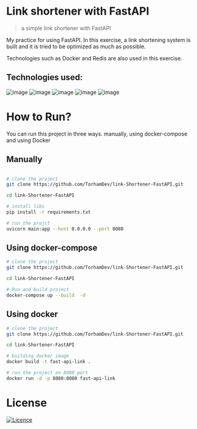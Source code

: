 # Link shortener with FastAPI
> a simple link shortener with FastAPI

My practice for using FastAPI.
In this exercise, a link shortening system is built and it is tried to be optimized as much as possible.

Technologies such as Docker and Redis are also used in this exercise.

## Technologies used:
![image](https://img.shields.io/badge/Python-FFD43B?style=for-the-badge&logo=python&logoColor=blue)
![image](https://img.shields.io/badge/fastapi-109989?style=for-the-badge&logo=FASTAPI&logoColor=white)
![image](https://img.shields.io/badge/redis-CC0000.svg?&style=for-the-badge&logo=redis&logoColor=white)
![image](https://img.shields.io/badge/Docker-2CA5E0?style=for-the-badge&logo=docker&logoColor=white)
![image](https://img.shields.io/badge/MySQL-005C84?style=for-the-badge&logo=mysql&logoColor=white)

# How to Run?
You can run this project in three ways. manually, using docker-compose and using Docker

## Manually
```bash

# clone the project
git clone https://github.com/TorhamDev/link-Shortener-FastAPI.git

cd link-Shortener-FastAPI

# install libs
pip install -r requirements.txt

# run the projct
uvicorn main:app --host 0.0.0.0 --port 8080
```

## Using docker-compose
```bash
# clone the project
git clone https://github.com/TorhamDev/link-Shortener-FastAPI.git

cd link-Shortener-FastAPI

# Run and build project
docker-compose up --build  -d

```


## Using docker 
```bash
# clone the project
git clone https://github.com/TorhamDev/link-Shortener-FastAPI.git

cd link-Shortener-FastAPI

# building docker image
docker build -t fast-api-link .

# run the project on 8080 port
docker run -d -p 8080:8080 fast-api-link
```



# License
[![Licence](https://img.shields.io/github/license/Ileriayo/markdown-badges?style=for-the-badge)](./LICENSE)